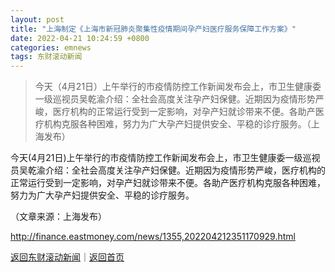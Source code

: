 ```yaml
---
layout: post
title: "上海制定《上海市新冠肺炎聚集性疫情期间孕产妇医疗服务保障工作方案》"
date: 2022-04-21 10:24:59 +0800
categories: emnews
tags: 东财滚动新闻
---
```

> 今天（4月21日）上午举行的市疫情防控工作新闻发布会上，市卫生健康委一级巡视员吴乾渝介绍：全社会高度关注孕产妇保健。近期因为疫情形势严峻，医疗机构的正常运行受到一定影响，对孕产妇就诊带来不便。各助产医疗机构克服各种困难，努力为广大孕产妇提供安全、平稳的诊疗服务。（上海发布）

<p>今天(4月21日)上午举行的市疫情防控工作新闻发布会上，市卫生健康委一级巡视员吴乾渝介绍：全社会高度关注孕产妇保健。近期因为疫情形势严峻，医疗机构的正常运行受到一定影响，对孕产妇就诊带来不便。各助产医疗机构克服各种困难，努力为广大孕产妇提供安全、平稳的诊疗服务。</p><p class="em_media">（文章来源：上海发布）</p>

<http://finance.eastmoney.com/news/1355,202204212351170929.html>

[返回东财滚动新闻](//finews.withounder.com/emnews/)｜[返回首页](//finews.withounder.com/)